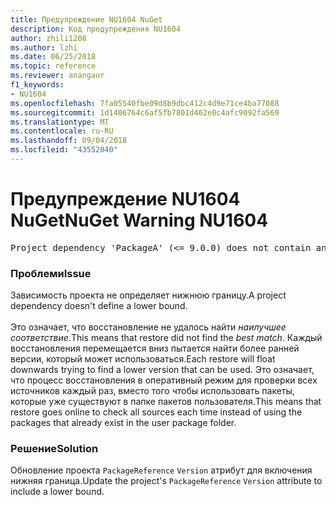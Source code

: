 ```yaml
---
title: Предупреждение NU1604 NuGet
description: Код предупреждения NU1604
author: zhili1208
ms.author: lzhi
ms.date: 06/25/2018
ms.topic: reference
ms.reviewer: anangaur
f1_keywords:
- NU1604
ms.openlocfilehash: 7fa05540fbe09d8b9dbc412c4d9e71ce4ba77088
ms.sourcegitcommit: 1d1406764c6af5fb7801d462e0c4afc9092fa569
ms.translationtype: MT
ms.contentlocale: ru-RU
ms.lasthandoff: 09/04/2018
ms.locfileid: "43552040"
---
```

# <a name="nuget-warning-nu1604"></a><span data-ttu-id="b8924-103">Предупреждение NU1604 NuGet</span><span class="sxs-lookup"><span data-stu-id="b8924-103">NuGet Warning NU1604</span></span>

<pre>Project dependency 'PackageA' (&lt;= 9.0.0) does not contain an inclusive lower bound. Include a lower bound in the dependency version to ensure consistent restore results.</pre>

### <a name="issue"></a><span data-ttu-id="b8924-104">Проблеми</span><span class="sxs-lookup"><span data-stu-id="b8924-104">Issue</span></span>
<span data-ttu-id="b8924-105">Зависимость проекта не определяет нижнюю границу.</span><span class="sxs-lookup"><span data-stu-id="b8924-105">A project dependency doesn't define a lower bound.</span></span><br/><br/><span data-ttu-id="b8924-106">Это означает, что восстановление не удалось найти *наилучшее соответствие*.</span><span class="sxs-lookup"><span data-stu-id="b8924-106">This means that restore did not find the *best match*.</span></span> <span data-ttu-id="b8924-107">Каждый восстановления перемещается вниз пытается найти более ранней версии, который может использоваться.</span><span class="sxs-lookup"><span data-stu-id="b8924-107">Each restore will float downwards trying to find a lower version that can be used.</span></span> <span data-ttu-id="b8924-108">Это означает, что процесс восстановления в оперативный режим для проверки всех источников каждый раз, вместо того чтобы использовать пакеты, которые уже существуют в папке пакетов пользователя.</span><span class="sxs-lookup"><span data-stu-id="b8924-108">This means that restore goes online to check all sources each time instead of using the packages that already exist in the user package folder.</span></span>

### <a name="solution"></a><span data-ttu-id="b8924-109">Решение</span><span class="sxs-lookup"><span data-stu-id="b8924-109">Solution</span></span>
<span data-ttu-id="b8924-110">Обновление проекта `PackageReference` `Version` атрибут для включения нижняя граница.</span><span class="sxs-lookup"><span data-stu-id="b8924-110">Update the project's `PackageReference` `Version` attribute to include a lower bound.</span></span>
